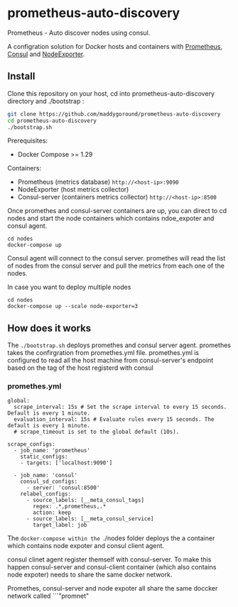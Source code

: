 # prometheus-auto-discovery
Prometheus - Auto discover nodes using consul.

A configration solution for Docker hosts and containers with [Prometheus](https://prometheus.io/), [Consul](http://consul.io/) and 
[NodeExporter](https://github.com/prometheus/node_exporter).

## Install
Clone this repository on your host, cd into prometheus-auto-discovery directory and ./bootstrap :

```bash
git clone https://github.com/maddygoround/prometheus-auto-discovery
cd prometheus-auto-discovery
./bootstrap.sh
```

Prerequisites:
* Docker Compose >= 1.29

Containers:

* Prometheus (metrics database) `http://<host-ip>:9090`
* NodeExporter (host metrics collector)
* Consul-server (containers metrics collector) `http://<host-ip>:8500`

Once promethes and consul-server containers are up, you can direct to cd nodes and start the node containers which contains ndoe_expoter and consul agent.
```
cd nodes
docker-compose up 
```

Consul agent will connect to the consul server.
promethes will read the list of nodes from the consul server and pull the metrics from each one of the nodes.

In case you want to deploy multiple nodes

```
cd nodes
docker-compose up --scale node-exporter=3
```

## How does it works
The ```./bootstrap.sh``` deploys promethes and consul server agent.
promethes takes the confirgration from promethes.yml file.
promethes.yml is configured to read all the host machine from consul-server's endpoint based on the tag of the host registerd with consul

### promethes.yml
```
global:
  scrape_interval: 15s # Set the scrape interval to every 15 seconds. Default is every 1 minute.
  evaluation_interval: 15s # Evaluate rules every 15 seconds. The default is every 1 minute.
  # scrape_timeout is set to the global default (10s).

scrape_configs:
  - job_name: 'prometheus'
    static_configs:
    - targets: ['localhost:9090']

  - job_name: 'consul'
    consul_sd_configs:
      - server: 'consul:8500'
    relabel_configs:
      - source_labels: [__meta_consul_tags]
        regex: .*,prometheus,.*
        action: keep
      - source_labels: [__meta_consul_service]
        target_label: job
```

The ```docker-compose within the ```./nodes folder deploys the a container which contains node expoter and consul client agent.

consul clinet agent register themself with consul-server. To make this happen consul-server and consul-client container (which also contains node expoter) needs to share the same docker network.

Promethes, consul-server and node expoter all share the same doccker network called ```"promnet"
